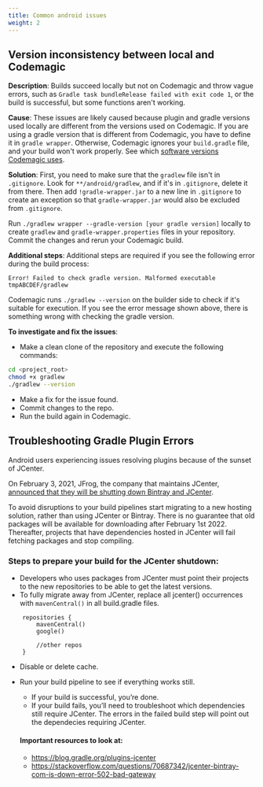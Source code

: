 ```yaml
---
title: Common android issues
weight: 2
---
```


## Version inconsistency between local and Codemagic

**Description**:
Builds succeed locally but not on Codemagic and throw vague errors, such as `Gradle task bundleRelease failed with exit code 1`, or the build is successful, but some functions aren't working. 

**Cause**: These issues are likely caused because plugin and gradle versions used locally are different from the versions used on Codemagic. If you are using a gradle version that is different from Codemagic, you have to define it in `gradle wrapper`. Otherwise, Codemagic ignores your `build.gradle` file, and your build won't work properly. See which [software versions Codemagic uses](../releases-and-versions/versions/).

**Solution**: First, you need to make sure that the `gradlew` file isn't in `.gitignore`. Look for `**/android/gradlew`, and if it's in `.gitignore`, delete it from there. Then add `!gradle-wrapper.jar` to a new line in `.gitignore` to create an exception so that `gradle-wrapper.jar` would also be excluded from `.gitignore`.

Run `./gradlew wrapper --gradle-version [your gradle version]` locally to create `gradlew` and `gradle-wrapper.properties` files in your repository. Commit the changes and rerun your Codemagic build. 

**Additional steps**: Additional steps are required if you see the following error during the build process:

`Error! Failed to check gradle version. Malformed executable tmpABCDEF/gradlew`

Codemagic runs `./gradlew --version` on the builder side to check if it's suitable for execution. If you see the error message shown above, there is something wrong with checking the gradle version.

**To investigate and fix the issues**:

* Make a clean clone of the repository and execute the following commands:

```bash
cd <project_root>
chmod +x gradlew
./gradlew --version
```

* Make a fix for the issue found.
* Commit changes to the repo.
* Run the build again in Codemagic.

## Troubleshooting Gradle Plugin Errors

Android users experiencing issues resolving plugins because of the sunset of JCenter.

On February 3, 2021, JFrog, the company that maintains JCenter, [announced that they will be shutting down Bintray and JCenter](https://jfrog.com/blog/into-the-sunset-bintray-jcenter-gocenter-and-chartcenter/). 

To avoid disruptions to your build pipelines start migrating to a new hosting solution, rather than using JCenter or Bintray.
There is no guarantee that old packages will be available for downloading after February 1st 2022. Thereafter, projects that have dependencies hosted in JCenter will fail fetching packages and stop compiling.

### Steps to prepare your build for the JCenter shutdown:

- Developers who uses packages from JCenter must point their projects to the new repositories to be able to get the latest versions.
- To fully migrate away from JCenter, replace all jcenter() occurrences with `mavenCentral()` in all build.gradle files.
```
    repositories {
        mavenCentral()
        google()
        
        //other repos
    }
```
- Disable or delete cache.
- Run your build pipeline to see if everything works still.
  - If your build is successful, you’re done.
  - If your build fails, you’ll need to troubleshoot which dependencies still require JCenter. 
  The errors in the failed build step will point out the dependecies requiring JCenter.
  
  #### Important resources to look at:
  - https://blog.gradle.org/plugins-jcenter
  - https://stackoverflow.com/questions/70687342/jcenter-bintray-com-is-down-error-502-bad-gateway



